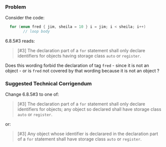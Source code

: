 ### Problem

Consider the code:

```c
  for (enum fred { jim, sheila = 10 } i = jim; i < sheila; i++)
        // loop body
```

6.8.5#3 reads:

> \[#3] The declaration part of a `for` statement shall only declare identifiers
> for objects having storage class `auto` or `register`.

Does this wording forbid the declaration of tag `fred` \- since it is not an
object \- or is `fred` not covered by that wording because it is not an object ?

### Suggested Technical Corrigendum

Change 6.8.5#3 to one of:

> \[#3] The declaration part of a `for` statement shall only declare identifiers
> for objects; any object so declared shall have storage class `auto` or
> `register`.

or:

> \[#3] Any object whose identifier is declarared in the declaration part of a
> `for` statement shall have storage class `auto` or `register`.
